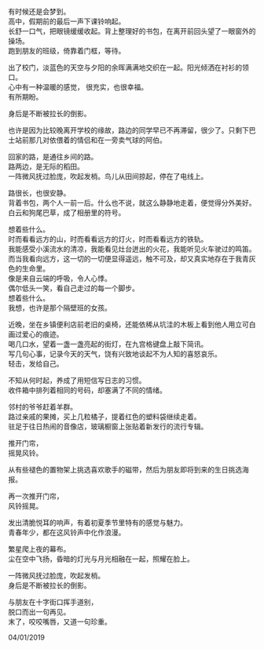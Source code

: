 有时候还是会梦到。  
高中，假期前的最后一声下课铃响起。   
长舒一口气，把眼镜缓缓收起。背上整理好的书包，在离开前回头望了一眼窗外的操场。   
跑到朋友的班级，倚靠着门框，等待。  

出了校门，淡蓝色的天空与夕阳的余晖满满地交织在一起。阳光倾洒在衬衫的领口。     
心中有一种温暖的感觉， 很充实，也很幸福。  
有所期盼。    

身后是不断被拉长的倒影。  

也许是因为比较晚离开学校的缘故，路边的同学早已不再滞留，很少了。只剩下巴士站前那几对依偎着的情侣和在一旁卖气球的阿伯。    

回家的路，是通往乡间的路。   
路两边，是无际的稻田。   
一阵微风抚过脸庞，吹起发梢。鸟儿从田间掠起，停在了电线上。    

路很长，也很安静。   
背着书包，两个人一前一后。什么也不说，就这么静静地走着，便觉得分外美好。   
白云和狗尾巴草，成了相册里的符号。    

想着些什么。   
时而看看远方的山，时而看看远方的灯火，时而看看远方的铁轨。   
我能感受小溪流水的清凉，我能看见灶台迸出的火花，我能听见火车驶过的鸣笛。   
而当我看向远方，这一切的一切便显得遥远，触不可及，却又真实地存在于我青灰色的生命里。   
像是来自云端的呼吸，令人心悸。   
偶尔低头一笑，看自己走过的每一个脚步。   
想着些什么。   
我想，也许是那个隔壁班的女孩。    

近晚，坐在乡镇便利店前老旧的桌椅，还能依稀从坑洼的木板上看到他人用立可白画过爱心的痕迹。   
喝几口水，望着一盏一盏亮起的街灯，在九宫格键盘上敲下简讯。   
写几句心事，记录今天的天气，饶有兴致地谈起不为人知的喜怒哀乐。   
轻击，发给自己。    

不知从何时起，养成了用短信写日志的习惯。   
收件箱中排列着相同的号码，却塞满了不同的情绪。      

邻村的爷爷赶着羊群。   
路过亲戚的果摊，买上几粒橘子，提着红色的塑料袋继续走着。   
驻足于往日热闹的音像店，玻璃橱窗上张贴着新发行的流行专辑。    

推开门帘，    
摇晃风铃。    

从有些褪色的置物架上挑选喜欢歌手的磁带，然后为朋友即将到来的生日挑选海报。    

再一次推开门帘，    
风铃摇晃。   

发出清脆悦耳的响声，有着初夏季节里特有的感觉与魅力。     
青春年少，都在这风铃声中化作浪漫。   

繁星爬上夜的幕布。  
尘在空中飞扬，昏暗的灯光与月光相融在一起，照耀在脸上。     

一阵微风抚过脸庞，吹起发梢。     
身后是不断被拉长的倒影。      

与朋友在十字街口挥手道别，     
脱口而出一句再见。    
末了，咬咬嘴唇，又道一句珍重。     

04/01/2019
